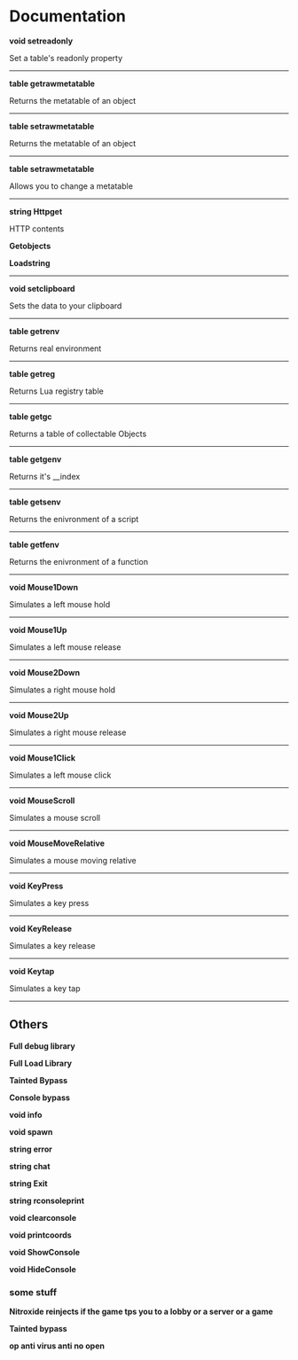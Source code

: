 # Documentation

**void setreadonly**

Set a table's readonly property

-------------------------------

**table getrawmetatable**

Returns the metatable of an object

-------------------------------

**table setrawmetatable**

Returns the metatable of an object

-------------------------------

**table setrawmetatable**

Allows you to change a metatable

-------------------------------

**string Httpget**

HTTP contents

 **Getobjects**
 
 
 **Loadstring**

-------------------------------

**void setclipboard**

Sets the data to your clipboard

-------------------------------

**table getrenv**

Returns real environment

-------------------------------

**table getreg**

Returns Lua registry table

-------------------------------

**table getgc**

Returns a table of collectable Objects

-------------------------------

**table getgenv**

Returns it's __index

-------------------------------

**table getsenv**

Returns the enivronment of a script

-------------------------------

**table getfenv**

Returns the enivronment of a function

-------------------------------

**void Mouse1Down**

Simulates a left mouse hold

-------------------------------

**void Mouse1Up**

Simulates a left mouse release

-------------------------------

**void Mouse2Down**

Simulates a right mouse hold

-------------------------------

**void Mouse2Up**

Simulates a right mouse release

-------------------------------


**void Mouse1Click**

Simulates a left mouse click

-------------------------------

**void MouseScroll**

Simulates a mouse scroll

-------------------------------

**void MouseMoveRelative**

Simulates a mouse moving relative

-------------------------------

**void KeyPress**

Simulates a key press

-------------------------------

**void KeyRelease**

Simulates a key release

-------------------------------


**void Keytap**

Simulates a key tap

-------------------------------

## Others

**Full debug library**

**Full Load Library**

**Tainted Bypass**

**Console bypass**

**void info**

**void spawn**

**string error**

**string chat**

**string Exit**

**string rconsoleprint**

**void clearconsole**

**void printcoords**

**void ShowConsole**


**void HideConsole**


### some stuff

**Nitroxide reinjects if the game tps you to a lobby or a server or a game**

**Tainted bypass**

**op anti virus anti no open**


